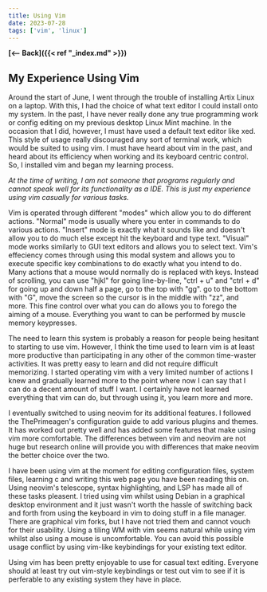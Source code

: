 ```yaml
---
title: Using Vim
date: 2023-07-28
tags: ['vim', 'linux']
---
```


**[<-- Back]({{< ref "_index.md" >}})**

## My Experience Using Vim

Around the start of June, I went through the trouble of installing Artix Linux on a laptop. With this, I had the choice of what text editor I could install onto my system. In the past, I have never really done any true programming work or config editing on my previous desktop Linux Mint machine. In the occasion that I did, however, I must have used a default text editor like xed. This style of usage really discouraged any sort of terminal work, which would be suited to using vim. I must have heard about vim in the past, and heard about its efficiency when working and its keyboard centric control. So, I installed vim and began my learning process.

_At the time of writing, I am not someone that programs regularly and cannot speak well for its functionality as a IDE. This is just my experience using vim casually for various tasks._

Vim is operated through different "modes" which allow you to do different actions. "Normal" mode is usually where you enter in commands to do various actions. "Insert" mode is exactly what it sounds like and doesn't allow you to do much else except hit the keyboard and type text. "Visual" mode works similarly to GUI text editors and allows you to select text. Vim's effeciency comes through using this modal system and allows you to execute specific key combinations to do exactly what you intend to do. Many actions that a mouse would normally do is replaced with keys. Instead of scrolling, you can use "hjkl" for going line-by-line, "ctrl + u" and "ctrl + d" for going up and down half a page, go to the top with "gg". go to the bottom with "G", move the screen so the cursor is in the middle with "zz", and more. This fine control over what you can do allows you to forego the aiming of a mouse. Everything you want to can be performed by muscle memory keypresses. 

The need to learn this system is probably a reason for people being hesitant to starting to use vim. However, I think the time used to learn vim is at least more productive than participating in any other of the common time-waster activities. It was pretty easy to learn and did not require difficult memorizing. I started operating vim with a very limited number of actions I knew and gradually learned more to the point where now I can say that I can do a decent amount of stuff I want. I certainly have not learned everything that vim can do, but through using it, you learn more and more. 

I eventually switched to using neovim for its additional features. I followed the ThePrimeagen's configuration guide to add various plugins and themes. It has worked out pretty well and has added some features that make using vim more comfortable. The differences between vim and neovim are not huge but research online will provide you with differences that make neovim the better choice over the two. 

I have been using vim at the moment for editing configuration files, system files, learning c and writing this web page you have been reading this on. Using neovim's telescope, syntax highlighting, and LSP has made all of these tasks pleasent. I tried using vim whilst using Debian in a graphical desktop environment and it just wasn't worth the hassle of switching back and forth from using the keyboard in vim to doing stuff in a file manager. There are graphical vim forks, but I have not tried them and cannot vouch for their usability. Using a tiling WM with vim seems natural while using vim whilst also using a mouse is uncomfortable. You can avoid this possible usage conflict by using vim-like keybindings for your existing text editor.

Using vim has been pretty enjoyable to use for casual text editing. Everyone should at least try out vim-style keybindings or test out vim to see if it is perferable to any existing system they have in place. 

